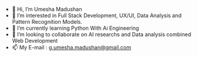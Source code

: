 - 👋 Hi, I’m Umesha Madushan
- 👀 I’m interested in Full Stack Development, UX/UI, Data Analysis and Pattern Recognition Models.
- 🌱 I’m currently learning Python With Ai Engineering
- 💞️ I’m looking to collaborate on AI researchs and Data analysis combined Web Development
- 📫 My E-mail : g.umesha.madushan@gmail.com

<!---
umesha-g/umesha-g is a ✨ special ✨ repository because its `README.md` (this file) appears on your GitHub profile.
You can click the Preview link to take a look at your changes.
--->
